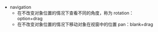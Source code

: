 - navigation
    - 在不改变对象位置的情况下查看不同的角度，称为 rotation：option+drag
    -  在不改变对象位置的情况下移动对象在视窗中的位置 pan：blank+drag

